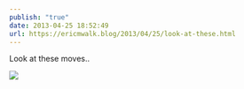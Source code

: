 ```yaml
---
publish: "true"
date: 2013-04-25 18:52:49
url: https://ericmwalk.blog/2013/04/25/look-at-these.html
---
```


Look at these moves..

![](https://ericmwalk.blog/uploads/2022/510f783ae4.jpg)